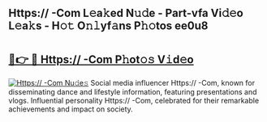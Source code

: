 ## Https:// -Com L𝚎a𝚔ed N𝚞𝚍e - Part-vfa Vi𝚍𝚎o L𝚎a𝚔s - H𝚘𝚝 O𝚗𝚕yf𝚊ns P𝚑𝚘tos ee0u8

# <h2><a href="http://kf9a9l.oniu.top/?m=Https%3a%2f%2f+-Com">🔗👉 🔴 Https:// -Com P𝚑ot𝚘𝚜 V𝚒d𝚎o</a></h2>

[![Https:// -Com Nu𝚍e𝚜](https://i.imgur.com/0qMVB7G.gif)](http://kf9a9l.oniu.top/?m=Https%3a%2f%2f+-Com)
Social media influencer Https:// -Com, known for disseminating dance and lifestyle information, featuring presentations and vlogs. Influential personality Https:// -Com, celebrated for their remarkable achievements and impact on society.  
